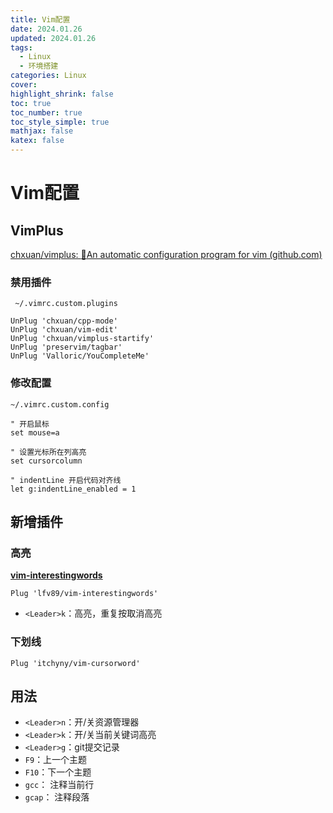 ```yaml
---
title: Vim配置
date: 2024.01.26
updated: 2024.01.26
tags: 
  - Linux
  - 环境搭建
categories: Linux
cover:
highlight_shrink: false
toc: true
toc_number: true
toc_style_simple: true
mathjax: false
katex: false
---
```


# Vim配置

## VimPlus

[chxuan/vimplus: :rocket:An automatic configuration program for vim (github.com)](https://github.com/chxuan/vimplus)

### 禁用插件

` ~/.vimrc.custom.plugins`

```shell
UnPlug 'chxuan/cpp-mode'
UnPlug 'chxuan/vim-edit'
UnPlug 'chxuan/vimplus-startify'
UnPlug 'preservim/tagbar'
UnPlug 'Valloric/YouCompleteMe'
```

### 修改配置

`~/.vimrc.custom.config`

```shell
" 开启鼠标
set mouse=a

" 设置光标所在列高亮
set cursorcolumn

" indentLine 开启代码对齐线
let g:indentLine_enabled = 1
```



## 新增插件

### 高亮

**[vim-interestingwords](https://github.com/lfv89/vim-interestingwords)**

```shell
Plug 'lfv89/vim-interestingwords'
```

- `<Leader>k`：高亮，重复按取消高亮

### 下划线

```shell
Plug 'itchyny/vim-cursorword'
```

## 用法

- `<Leader>n`：开/关资源管理器
- `<Leader>k`：开/关当前关键词高亮
- `<Leader>g`：git提交记录
- `F9`：上一个主题
- `F10`：下一个主题
- `gcc`： 注释当前行
- `gcap`： 注释段落





